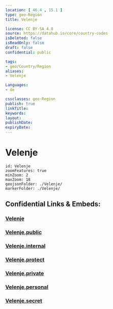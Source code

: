 ```yaml
---
location: [ 46.4 , 15.1 ] 
type: geo-Region
title: Velenje

license: CC BY-SA 4.0
source: https://datahub.io/core/country-codes
isDeleted: false
isReadOnly: false
draft: false
confidential: public

tags:
- geo/Country/Region
aliases:
- Velenje

Languages:
- de

cssclasses: geo-Region
publish: true
linkTitle: 
keywords: 
layout: 
publishDate: 
expiryDate: 
---
```


# Velenje

```leaflet
id: Velenje
zoomFeatures: true 
minZoom: 2 
maxZoom: 18
geojsonFolder: ./Velenje/
markerFolder: ./Velenje/
```


## Confidential Links & Embeds: 

### [Velenje](/_Standards/Earth/Continent/Europe/Europe~Central/Slovenia/Regions~Slovenia/Savinjska/counties~Savinjska/Velenje.md) 

### [Velenje.public](/_public/Earth/Continent/Europe/Europe~Central/Slovenia/Regions~Slovenia/Savinjska/counties~Savinjska/Velenje.public.md) 

### [Velenje.internal](/_internal/Earth/Continent/Europe/Europe~Central/Slovenia/Regions~Slovenia/Savinjska/counties~Savinjska/Velenje.internal.md) 

### [Velenje.protect](/_protect/Earth/Continent/Europe/Europe~Central/Slovenia/Regions~Slovenia/Savinjska/counties~Savinjska/Velenje.protect.md) 

### [Velenje.private](/_private/Earth/Continent/Europe/Europe~Central/Slovenia/Regions~Slovenia/Savinjska/counties~Savinjska/Velenje.private.md) 

### [Velenje.personal](/_personal/Earth/Continent/Europe/Europe~Central/Slovenia/Regions~Slovenia/Savinjska/counties~Savinjska/Velenje.personal.md) 

### [Velenje.secret](/_secret/Earth/Continent/Europe/Europe~Central/Slovenia/Regions~Slovenia/Savinjska/counties~Savinjska/Velenje.secret.md)

